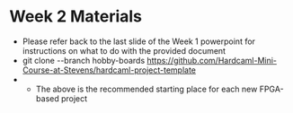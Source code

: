 # Week 2 Materials

* Please refer back to the last slide of the Week 1 powerpoint for instructions on what to do with the provided document
* git clone --branch hobby-boards https://github.com/Hardcaml-Mini-Course-at-Stevens/hardcaml-project-template
* * The above is the recommended starting place for each new FPGA-based project
